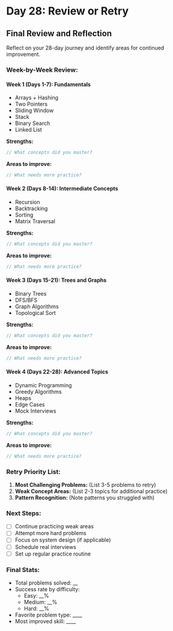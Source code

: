 # Day 28: Review or Retry

## Final Review and Reflection

Reflect on your 28-day journey and identify areas for continued improvement.

### Week-by-Week Review:

#### Week 1 (Days 1-7): Fundamentals

- Arrays + Hashing
- Two Pointers
- Sliding Window
- Stack
- Binary Search
- Linked List

**Strengths:**

```ts
// What concepts did you master?
```

**Areas to improve:**

```ts
// What needs more practice?
```

#### Week 2 (Days 8-14): Intermediate Concepts

- Recursion
- Backtracking
- Sorting
- Matrix Traversal

**Strengths:**

```ts
// What concepts did you master?
```

**Areas to improve:**

```ts
// What needs more practice?
```

#### Week 3 (Days 15-21): Trees and Graphs

- Binary Trees
- DFS/BFS
- Graph Algorithms
- Topological Sort

**Strengths:**

```ts
// What concepts did you master?
```

**Areas to improve:**

```ts
// What needs more practice?
```

#### Week 4 (Days 22-28): Advanced Topics

- Dynamic Programming
- Greedy Algorithms
- Heaps
- Edge Cases
- Mock Interviews

**Strengths:**

```ts
// What concepts did you master?
```

**Areas to improve:**

```ts
// What needs more practice?
```

### Retry Priority List:

1. **Most Challenging Problems:** (List 3-5 problems to retry)
2. **Weak Concept Areas:** (List 2-3 topics for additional practice)
3. **Pattern Recognition:** (Note patterns you struggled with)

### Next Steps:

- [ ] Continue practicing weak areas
- [ ] Attempt more hard problems
- [ ] Focus on system design (if applicable)
- [ ] Schedule real interviews
- [ ] Set up regular practice routine

### Final Stats:

- Total problems solved: \_\_
- Success rate by difficulty:
  - Easy: \_\_%
  - Medium: \_\_%
  - Hard: \_\_%
- Favorite problem type: \_\_\_\_
- Most improved skill: \_\_\_\_

